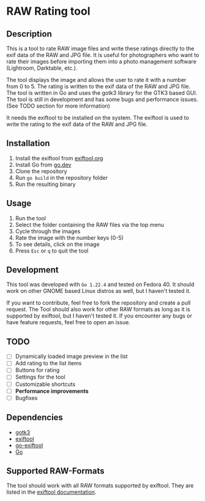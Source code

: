 # RAW Rating tool

## Description

This is a tool to rate RAW image files and write these ratings directly to the exif data of the RAW and JPG file. It is useful for photographers who want to rate their images before importing them into a photo management software (Lightroom, Darktable, etc.).

The tool displays the image and allows the user to rate it with a number from 0 to 5. The rating is written to the exif data of the RAW and JPG file. The tool is written in Go and uses the gotk3 library for the GTK3 based GUI. The tool is still in development and has some bugs and performance issues. (See TODO section for more information)

It needs the exiftool to be installed on the system. The exiftool is used to write the rating to the exif data of the RAW and JPG file.

## Installation

1. Install the exiftool from [exiftool.org](https://exiftool.org/)
2. Install Go from [go.dev](https://go.dev/)
3. Clone the repository
4. Run `go build` in the repository folder
5. Run the resulting binary

## Usage


1. Run the tool
1. Select the folder containing the RAW files via the top menu
1. Cycle through the images
1. Rate the image with the number keys (0-5)
1. To see details, click on the image
1. Press `Esc` or `q` to quit the tool

## Development

This tool was developed with `Go 1.22.4` and tested on Fedora 40. It should work on other GNOME based Linux distros as well, but I haven't tested it.

If you want to contribute, feel free to fork the repository and create a pull request. The Tool should also work for other RAW formats as long as it is supported by exiftool, but I haven't tested it. If you encounter any bugs or have feature requests, feel free to open an issue.

## TODO

- [ ] Dynamically loaded image preview in the list
- [ ] Add rating to the list items
- [ ] Buttons for rating
- [ ] Settings for the tool
- [ ] Customizable shortcuts
- [ ] **Performance improvements**
- [ ] Bugfixes

## Dependencies

- [gotk3](https://github.com/gotk3/gotk3)
- [exiftool](https://exiftool.org/)
- [go-exiftool](https://github.com/barasher/go-exiftool)
- [Go](https://go.dev/)

## Supported RAW-Formats

The tool should work with all RAW formats supported by exiftool. They are listed in the [exiftool documentation](https://exiftool.org/#supported).
